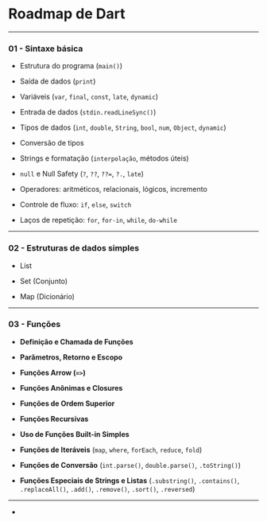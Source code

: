 # Roadmap de Dart

***

### **01 - Sintaxe básica**

* Estrutura do programa (`main()`)

* Saída de dados (`print`)

* Variáveis (`var`, `final`, `const`, `late`, `dynamic`)

* Entrada de dados (`stdin.readLineSync()`)

* Tipos de dados (`int`, `double`, `String`, `bool`, `num`, `Object`, `dynamic`)

* Conversão de tipos

* Strings e formatação (`interpolação`, métodos úteis)

* `null` e Null Safety (`?`, `??`, `??=`, `?.`, `late`)

* Operadores: aritméticos, relacionais, lógicos, incremento

* Controle de fluxo: `if`, `else`, `switch`

* Laços de repetição: `for`, `for-in`, `while`, `do-while`

* * *

### **02 - Estruturas de dados simples**

* List

* Set (Conjunto)

* Map (Dicionário)

* * *

### **03 - Funções**

* **Definição e Chamada de Funções**

* **Parâmetros, Retorno e Escopo**

* **Funções Arrow (`=>`)**

* **Funções Anônimas e Closures**

* **Funções de Ordem Superior**

* **Funções Recursivas**

* **Uso de Funções Built-in Simples**

* **Funções de Iteráveis** (`map`, `where`, `forEach`, `reduce`, `fold`)

* **Funções de Conversão** (`int.parse()`, `double.parse()`, `.toString()`)

* **Funções Especiais de Strings e Listas** (`.substring()`, `.contains()`, `.replaceAll()`, `.add()`, `.remove()`, `.sort()`, `.reversed`)

* * *



* 
